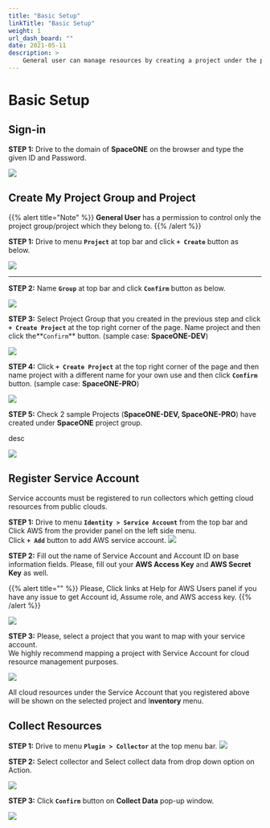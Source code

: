 ```yaml
---
title: "Basic Setup"
linkTitle: "Basic Setup"
weight: 1
url_dash_board: "" 
date: 2021-05-11
description: >
    General user can manage resources by creating a project under the project group and registering a cloud account(service account) to created project.
---
```


# Basic Setup

## Sign-in

**STEP 1:** Drive to the domain of **SpaceONE** on the browser and type the given ID and Password.

![](/ko/docs/guides_v1/getting_started/basic_setup_img/setup1.png)



## Create My Project Group and Project

{{% alert title="Note" %}}
**General User** has a permission to control only the project group/project which they belong to. 
{{% /alert %}}


**STEP 1:** Drive to menu **`Project`** at top bar and click **`+ Create`** button as below.

![](/ko/docs/guides_v1/getting_started/basic_setup_img/setup2.png)


---


**STEP 2:** Name **`Group`** at top bar and click **`Confirm`** button as below.

![](/ko/docs/guides_v1/getting_started/basic_setup_img/setup3.png)

**STEP 3:** Select Project Group that you created in the previous step and click **`+ Create Project`** at the top right corner of the page. Name project and then click the**`Confirm`** button. \(sample case: **SpaceONE-DEV**\)

![](/ko/docs/guides_v1/getting_started/basic_setup_img/setup4.png)

**STEP 4:**  Click **`+ Create Project`** at the top right corner of the page and then name project with a different name for your own use and then click **`Confirm`** button. \(sample case: **SpaceONE-PRO**\)

![](/ko/docs/guides_v1/getting_started/basic_setup_img/setup5.png)

**STEP 5:**  Check 2 sample Projects \(**SpaceONE-DEV, SpaceONE-PRO**\) have created under **SpaceONE** project group. 

desc 

![](/ko/docs/guides_v1/getting_started/basic_setup_img/setup6.png)

## Register Service Account

Service accounts must be registered to run collectors which getting cloud resources from public clouds.

  
**STEP 1:** Drive to menu **`Identity > Service Account`** from the top bar and Click AWS from the provider panel on the left side menu.  
Click **`+ Add`** button to add AWS service account. 
![](/ko/docs/guides_v1/getting_started/basic_setup_img/setup7.png)

**STEP 2:** Fill out the name of Service Account and Account ID on base information fields. Please, fill out your **AWS Access Key** and **AWS Secret Key** as well. 


{{% alert title="" %}}
Please, Click links at Help for AWS Users panel if you have any issue to get Account id, Assume role, and AWS access key. 
{{% /alert %}}


![](/ko/docs/guides_v1/getting_started/basic_setup_img/setup8.png)

**STEP 3:** Please, select a project that you want to map with your service account.   
We highly recommend mapping a project with Service Account for cloud resource management purposes.

![](/ko/docs/guides_v1/getting_started/basic_setup_img/setup9.png)

All cloud resources under the Service Account that you registered above will be shown on the selected project and  I**nventory** menu.

## Collect Resources

**STEP 1:** Drive to menu **`Plugin > Collector`**  at the top menu bar. 
![](/ko/docs/guides_v1/getting_started/basic_setup_img/setup10.png)

**STEP 2:**  Select collector and  Select collect data from drop down option on Action. 

![](/ko/docs/guides_v1/getting_started/basic_setup_img/setup11.png)

**STEP 3:**  Click **`Confirm`** button on **Collect Data** pop-up window.

![](/ko/docs/guides_v1/getting_started/basic_setup_img/setup12.png)

